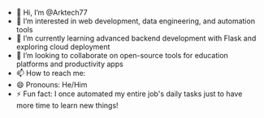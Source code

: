 - 👋 Hi, I’m @Arktech77
- 👀 I’m interested in web development, data engineering, and automation tools
- 🌱 I’m currently learning advanced backend development with Flask and exploring cloud deployment
- 💞️ I’m looking to collaborate on open-source tools for education platforms and productivity apps
- 📫 How to reach me: 
- 😄 Pronouns: He/Him
- ⚡ Fun fact: I once automated my entire job's daily tasks just to have more time to learn new things!
